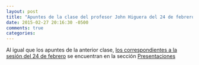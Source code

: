 ```yaml
---
layout: post
title: "Apuntes de la clase del profesor John Higuera del 24 de febrero de 2015"
date: 2015-02-27 20:16:30 -0500
comments: true
categories: 
---
```

Al igual que los apuntes de la anterior clase, [los correspondientes a la sesión del 24 de febrero](http://videojuegosun.github.io/WorkflowPart2/) se encuentran en la sección [Presentaciones](/presentaciones)